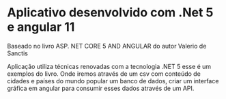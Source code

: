 # Aplicativo desenvolvido com .Net 5 e angular 11

Baseado no livro ASP. NET CORE 5 AND ANGULAR do autor Valerio de Sanctis

Aplicação utiliza técnicas renovadas com a tecnologia .NET 5 esse é um exemplos
do livro. Onde iremos através de um csv com conteúdo de cidades e países do mundo
popular um banco de dados, criar um interface gráfica em angular para consumir esses
dados através de um API.
